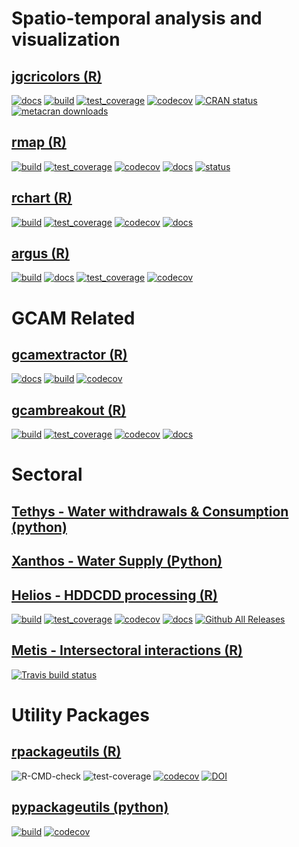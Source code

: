 # Spatio-temporal analysis and visualization
## [jgcricolors (R)](https://github.com/JGCRI/jgcricolors)
[![docs](https://github.com/JGCRI/jgcricolors/actions/workflows/pkgdown.yaml/badge.svg)](https://github.com/JGCRI/jgcricolors/actions/workflows/pkgdown.yaml)
[![build](https://github.com/JGCRI/jgcricolors/actions/workflows/build.yml/badge.svg?branch=main)](https://github.com/JGCRI/jgcricolors/actions/workflows/build.yml)
[![test_coverage](https://github.com/JGCRI/jgcricolors/actions/workflows/test_coverage.yml/badge.svg?branch=main)](https://github.com/JGCRI/jgcricolors/actions/workflows/test_coverage.yml)
[![codecov](https://codecov.io/gh/JGCRI/jgcricolors/branch/main/graph/badge.svg?token=2T6IZHQV9J)](https://codecov.io/gh/JGCRI/jgcricolors)
[![CRAN status](https://www.r-pkg.org/badges/version/jgcricolors)](https://CRAN.R-project.org/package=jgcricolors)
[![metacran downloads](https://cranlogs.r-pkg.org/badges/grand-total/jgcricolors)](https://cran.r-project.org/package=jgcricolors)
## [rmap (R)](https://github.com/JGCRI/rmap)
<!-- badges: start -->
[![build](https://github.com/JGCRI/rmap/workflows/build/badge.svg)](https://github.com/JGCRI/rmap/workflows/build/badge.svg)
[![test_coverage](https://github.com/JGCRI/rmap/actions/workflows/test_coverage.yml/badge.svg?branch=main)](https://github.com/JGCRI/rmap/actions/workflows/test_coverage.yml)
[![codecov](https://codecov.io/gh/JGCRI/rmap/branch/main/graph/badge.svg?token=XQ913U4IYM)](https://codecov.io/gh/JGCRI/rmap) 
[![docs](https://github.com/JGCRI/rmap/actions/workflows/docs.yaml/badge.svg?branch=main)](https://github.com/JGCRI/rmap/actions/workflows/docs.yaml)
[![status](https://joss.theoj.org/papers/4cdf462f70681bc335ddebf5868b249c/status.svg)](https://joss.theoj.org/papers/4cdf462f70681bc335ddebf5868b249c)
<!-- badges: end -->
## [rchart (R)](https://github.com/JGCRI/jgcricolors)
<!-- badges: start -->
[![build](https://github.com/JGCRI/rchart/actions/workflows/build.yml/badge.svg)](https://github.com/JGCRI/rchart/actions/workflows/build.yml)
[![test_coverage](https://github.com/JGCRI/rchart/actions/workflows/test_coverage.yml/badge.svg?branch=main)](https://github.com/JGCRI/rchart/actions/workflows/test_coverage.yml)
[![codecov](https://codecov.io/gh/JGCRI/rchart/branch/main/graph/badge.svg?token=XQ913U4IYM)](https://codecov.io/gh/JGCRI/rchart) 
[![docs](https://github.com/JGCRI/rchart/actions/workflows/docs.yaml/badge.svg?branch=main)](https://github.com/JGCRI/rchart/actions/workflows/docs.yaml)
<!-- badges: end -->
## [argus (R)](https://github.com/JGCRI/argus)
<!-- badges: start -->
[![build](https://github.com/JGCRI/argus/actions/workflows/build.yml/badge.svg)](https://github.com/JGCRI/argus/actions/workflows/build.yml)
[![docs](https://github.com/JGCRI/argus/actions/workflows/docs.yaml/badge.svg?branch=main)](https://github.com/JGCRI/argus/actions/workflows/docs.yaml)
[![test_coverage](https://github.com/JGCRI/argus/actions/workflows/test_coverage.yml/badge.svg?branch=main)](https://github.com/JGCRI/argus/actions/workflows/test_coverage.yml)
[![codecov](https://codecov.io/gh/JGCRI/argus/branch/dev/graph/badge.svg?token=NDE0ZK7OHN)](https://codecov.io/gh/JGCRI/argus)
<!-- badges: end -->

# GCAM Related
## [gcamextractor (R)](https://github.com/JGCRI/gcamextractor)
[![docs](https://github.com/JGCRI/gcamextractor/actions/workflows/docs.yaml/badge.svg)](https://github.com/JGCRI/gcamextractor/actions/workflows/docs.yaml)
[![build](https://github.com/JGCRI/gcamextractor/actions/workflows/build.yml/badge.svg?branch=main)](https://github.com/JGCRI/gcamextractor/actions/workflows/build.yml)
[![codecov](https://codecov.io/gh/JGCRI/gcamextractor/branch/main/graph/badge.svg?token=KXSIV6YGEN)](https://codecov.io/gh/JGCRI/gcamextractor)
## [gcambreakout (R)](https://github.com/JGCRI/gcambreakout)
<!-- badges: start -->
[![build](https://github.com/JGCRI/gcambreakout/actions/workflows/build.yml/badge.svg)](https://github.com/JGCRI/gcambreakout/actions/workflows/build.yml)
[![test_coverage](https://github.com/JGCRI/gcambreakout/actions/workflows/test_coverage.yml/badge.svg?branch=main)](https://github.com/JGCRI/gcambreakout/actions/workflows/test_coverage.yml)
[![codecov](https://codecov.io/gh/JGCRI/gcambreakout/branch/main/graph/badge.svg?token=G36I8JU3HR)](https://codecov.io/gh/JGCRI/gcambreakout)
[![docs](https://github.com/JGCRI/gcambreakout/actions/workflows/pkgdown.yaml/badge.svg?branch=main)](https://github.com/JGCRI/gcambreakout/actions/workflows/pkgdown.yaml)
<!-- badges: end -->

# Sectoral
## [Tethys - Water withdrawals & Consumption (python)](https://github.com/JGCRI/tethys)
## [Xanthos - Water Supply (Python)](https://github.com/JGCRI/xanthos)
## [Helios - HDDCDD processing (R)](https://github.com/JGCRI/helios)
<!-- badges: start -->
[![build](https://github.com/JGCRI/helios/workflows/build/badge.svg)](https://github.com/JGCRI/helios/workflows/build/badge.svg)
[![test_coverage](https://github.com/JGCRI/helios/actions/workflows/test_coverage.yml/badge.svg?branch=main)](https://github.com/JGCRI/helios/actions/workflows/test_coverage.yml)
[![codecov](https://codecov.io/gh/JGCRI/helios/branch/main/graph/badge.svg?token=XQ913U4IYM)](https://codecov.io/gh/JGCRI/helios) 
[![docs](https://github.com/JGCRI/helios/actions/workflows/pkgdown.yaml/badge.svg)](https://github.com/JGCRI/helios/actions/workflows/pkgdown.yaml)
[![Github All Releases](https://img.shields.io/github/downloads/JGCRI/helios/total.svg)]()
<!-- badges: end -->
## [Metis - Intersectoral interactions (R)](https://github.com/JGCRI/metis)
<!-- badges: start -->
  [![Travis build status](https://travis-ci.org/JGCRI/metis.svg?branch=master)](https://travis-ci.org/JGCRI/metis)
  <!-- badges: end -->

# Utility Packages
## [rpackageutils (R)](https://github.com/JGCRI/rpackageutils)
![R-CMD-check](https://github.com/JGCRI/rpackageutils/workflows/R-CMD-check/badge.svg)
![test-coverage](https://github.com/JGCRI/rpackageutils/workflows/test-coverage/badge.svg)
[![codecov](https://codecov.io/gh/JGCRI/rpackageutils/branch/master/graph/badge.svg)](https://codecov.io/gh/JGCRI/rpackageutils)
[![DOI](https://zenodo.org/badge/260550796.svg)](https://zenodo.org/badge/latestdoi/260550796)
## [pypackageutils (python)](https://github.com/JGCRI/pypackageutils)
[![build](https://github.com/JGCRI/pypackageutils/actions/workflows/build.yml/badge.svg)](https://github.com/JGCRI/pypackageutils/actions/workflows/build.yml)
[![codecov](https://codecov.io/gh/JGCRI/pypackageutils/branch/master/graph/badge.svg?token=VLNPBO7T2U)](https://codecov.io/gh/JGCRI/pypackageutils)


<!--
**zarrarkhan/zarrarkhan** is a ✨ _special_ ✨ repository because its `README.md` (this file) appears on your GitHub profile.

Here are some ideas to get you started:

- 🔭 I’m currently working on ...
- 🌱 I’m currently learning ...
- 👯 I’m looking to collaborate on ...
- 🤔 I’m looking for help with ...
- 💬 Ask me about ...
- 📫 How to reach me: ...
- 😄 Pronouns: ...
- ⚡ Fun fact: ...
-->

